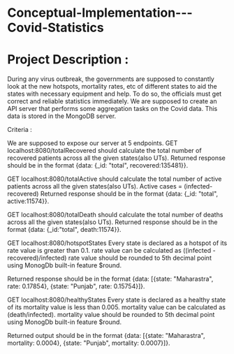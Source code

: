 # Conceptual-Implementation---Covid-Statistics

# Project Description :

During any virus outbreak, the governments are supposed to constantly look at the new hotspots, mortality rates, etc of different states to aid the states with necessary equipment and help. To do so, the officials must get correct and reliable statistics immediately.
We are supposed to create an API server that performs some aggregation tasks on the Covid data. This data is stored in the MongoDB server.

Criteria :

We are supposed to expose our server at 5 endpoints.
GET localhost:8080/totalRecovered
should calculate the total number of recovered patients across all the given states(also UTs).
Returned response should be in the format {data: {_id: "total", recovered:135481}}.

GET localhost:8080/totalActive
should calculate the total number of active patients across all the given states(also UTs).
Active cases = (infected-recovered)
Returned response should be in the format {data: {_id: "total", active:11574}}.

GET localhost:8080/totalDeath
should calculate the total number of deaths across all the given states(also UTs).
Returned response should be in the format {data: {_id:"total", death:11574}}.

GET localhost:8080/hotspotStates
Every state is declared as a hotspot of its rate value is greater than 0.1.
rate value can be calculated as ((infected - recovered)/infected)
rate value should be rounded to 5th decimal point using MonogDb built-in feature $round.

Returned response should be in the format {data: [{state: "Maharastra", rate: 0.17854}, {state: "Punjab", rate: 0.15754}]}.

GET localhost:8080/healthyStates
Every state is declared as a healthy state of its mortality value is less than 0.005.
mortality value can be calculated as (death/infected).
mortality value should be rounded to 5th decimal point using MonogDb built-in feature $round.

Returned output should be in the format {data: [{state: "Maharastra", mortality: 0.0004}, {state: "Punjab", mortality: 0.0007}]}.

